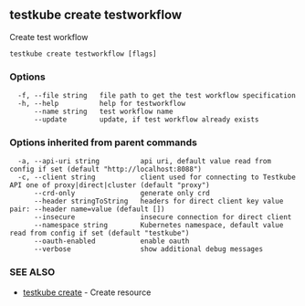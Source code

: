 <head>
  <meta name="docsearch:indexPrefix" content="reference-doc" />
</head>

## testkube create testworkflow

Create test workflow

```
testkube create testworkflow [flags]
```

### Options

```
  -f, --file string   file path to get the test workflow specification
  -h, --help          help for testworkflow
      --name string   test workflow name
      --update        update, if test workflow already exists
```

### Options inherited from parent commands

```
  -a, --api-uri string          api uri, default value read from config if set (default "http://localhost:8088")
  -c, --client string           client used for connecting to Testkube API one of proxy|direct|cluster (default "proxy")
      --crd-only                generate only crd
      --header stringToString   headers for direct client key value pair: --header name=value (default [])
      --insecure                insecure connection for direct client
      --namespace string        Kubernetes namespace, default value read from config if set (default "testkube")
      --oauth-enabled           enable oauth
      --verbose                 show additional debug messages
```

### SEE ALSO

- [testkube create](testkube_create.md) - Create resource
